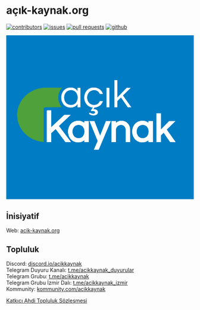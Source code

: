 # açık-kaynak.org

[![contributors][contributors-image]][contributors-url]
[![issues][issues-image]][issues-url]
[![pull requests][issues-pr-image]][issues-pr-url]
[![github][github-image]][github-url]


<div align="center">
    <a href="https://acik-kaynak.org/">
        <img src="./Media/acik%20kaynak.svg" alt="açık-kaynak.org" title="" />
    </a>
</div>

## İnisiyatif
Web: [acik-kaynak.org](https://acik-kaynak.org/)  
  
## Topluluk
Discord: [discord.io/acikkaynak](https://discord.io/acikkaynak)  
Telegram Duyuru Kanalı: [t.me/acikkaynak_duyurular](https://t.me/acikkaynak_duyurular)  
Telegram Grubu: [t.me/acikkaynak](https://t.me/acikkaynak)  
Telegram Grubu İzmir Dalı: [t.me/acikkaynak_izmir](https://t.me/acikkaynak_izmir)  
Kommunity: [kommunity.com/acikkaynak](https://kommunity.com/acikkaynak)  
  
[Katkıcı Ahdi Topluluk Sözleşmesi](CODE_OF_CONDUCT.md)


[contributors-image]: https://img.shields.io/github/contributors/acikkaynak/acikkaynak.svg?style=flat-square
[contributors-url]: https://github.com/acikkaynak/acikkaynak/blob/master/LICENSE
[issues-image]: https://img.shields.io/github/issues/acikkaynak/acikkaynak.svg?style=flat-square
[issues-url]: https://github.com/acikkaynak/acikkaynak/issues
[issues-pr-image]: https://img.shields.io/github/issues-pr/acikkaynak/acikkaynak.svg?style=flat-square
[issues-pr-url]: https://github.com/acikkaynak/acikkaynak/pulls
[github-image]: https://img.shields.io/github/stars/acikkaynak/acikkaynak.svg?style=social&label=Star
[github-url]: https://github.com/acikkaynak/acikkaynak
